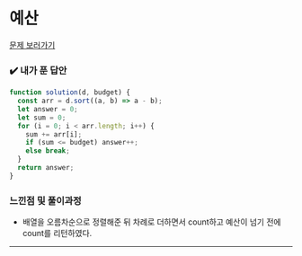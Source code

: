 # 예산

[문제 보러가기](https://school.programmers.co.kr/learn/courses/30/lessons/12982)

### :heavy_check_mark: 내가 푼 답안

```javascript
function solution(d, budget) {
  const arr = d.sort((a, b) => a - b);
  let answer = 0;
  let sum = 0;
  for (i = 0; i < arr.length; i++) {
    sum += arr[i];
    if (sum <= budget) answer++;
    else break;
  }
  return answer;
}
```

### 느낀점 및 풀이과정

- 배열을 오름차순으로 정렬해준 뒤 차례로 더하면서 count하고 예산이 넘기 전에 count를 리턴하였다.

<hr/>
